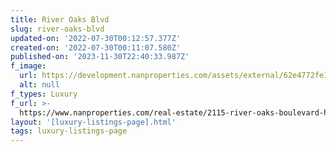 ```yaml
---
title: River Oaks Blvd
slug: river-oaks-blvd
updated-on: '2022-07-30T00:12:57.377Z'
created-on: '2022-07-30T00:11:07.580Z'
published-on: '2023-11-30T22:40:33.987Z'
f_image:
  url: https://development.nanproperties.com/assets/external/62e4772fe1a61c9f42dad589_img-12016.jpeg
  alt: null
f_types: Luxury
f_url: >-
  https://www.nanproperties.com/real-estate/2115-river-oaks-boulevard-houston-tx-77019/31470244/116295641
layout: '[luxury-listings-page].html'
tags: luxury-listings-page
---
```



